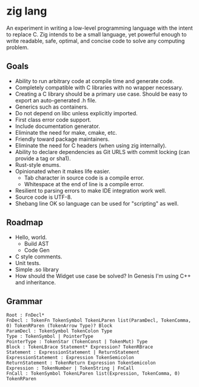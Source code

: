# zig lang

An experiment in writing a low-level programming language with the intent to
replace C. Zig intends to be a small language, yet powerful enough to write
readable, safe, optimal, and concise code to solve any computing problem.

## Goals

 * Ability to run arbitrary code at compile time and generate code.
 * Completely compatible with C libraries with no wrapper necessary.
 * Creating a C library should be a primary use case. Should be easy to export
   an auto-generated .h file.
 * Generics such as containers.
 * Do not depend on libc unless explicitly imported.
 * First class error code support.
 * Include documentation generator.
 * Eliminate the need for make, cmake, etc.
 * Friendly toward package maintainers.
 * Eliminate the need for C headers (when using zig internally).
 * Ability to declare dependencies as Git URLS with commit locking (can
   provide a tag or sha1).
 * Rust-style enums.
 * Opinionated when it makes life easier.
   - Tab character in source code is a compile error.
   - Whitespace at the end of line is a compile error.
 * Resilient to parsing errors to make IDE integration work well.
 * Source code is UTF-8.
 * Shebang line OK so language can be used for "scripting" as well.

## Roadmap

 * Hello, world.
   - Build AST
   - Code Gen
 * C style comments.
 * Unit tests.
 * Simple .so library
 * How should the Widget use case be solved? In Genesis I'm using C++ and inheritance.

## Grammar

```
Root : FnDecl*
FnDecl : TokenFn TokenSymbol TokenLParen list(ParamDecl, TokenComma, 0) TokenRParen (TokenArrow Type)? Block
ParamDecl : TokenSymbol TokenColon Type
Type : TokenSymbol | PointerType
PointerType : TokenStar (TokenConst | TokenMut) Type
Block : TokenLBrace Statement* Expression? TokenRBrace
Statement : ExpressionStatement | ReturnStatement
ExpressionStatement : Expression TokenSemicolon
ReturnStatement : TokenReturn Expression TokenSemicolon
Expression : TokenNumber | TokenString | FnCall
FnCall : TokenSymbol TokenLParen list(Expression, TokenComma, 0) TokenRParen
```
